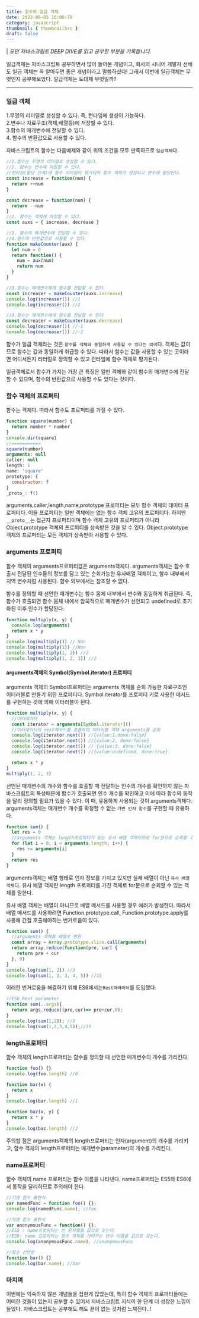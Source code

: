 ```yaml
---
title: 함수와 일급 객체
date: 2022-06-05 16:06:79
category: javascript
thumbnail: { thumbnailSrc }
draft: false
---
```


| _모던 자바스크립트 DEEP DIVE를 읽고 공부한 부분을 기록합니다._

일급객체는 자바스크립트 공부하면서 많이 들어본 개념이고, 회사의 시니어 개발자 선배도 일급 객체는 꼭 알아두면 좋은 개념이라고 말씀하셨다!
그래서 이번에 일급객체는 무엇인지 공부해보았다.
일급객체는 도대체 무엇일까?

---

### 일급 객체

1.무명의 리터럴로 생성할 수 있다. 즉, 런타임에 생성이 가능하다.<br/> 2.변수나 자료구조(객체,배열등)에 저장할 수 있다.<br/> 3.함수의 매개변수에 전달할 수 있다.<br/> 4. 함수의 반환값으로 사용할 수 있다.

자바스크립트의 함수는 다음예제와 같이 위의 조건을 모두 만족하므로 `일급객체`다.

```js
//1.함수는 무명의 리터럴로 생성할 수 있다.
//2. 함수는 변수에 저장할 수 있다.
//런타임(할당 단계)에 함수 리터럴이 평가되어 함수 객체가 생성되고 변수에 할당된다.
const increase = function(num) {
  return ++num
}

const decrease = function(num) {
  return --num
}
//2. 함수는 객체에 저장할 수 있다.
const auxs = { increase, decrease }

//3. 함수의 매개변수에 전달할 수 있다.
//4.함수의 반환값으로 사용할 수 있다.
function makeCounter(aux) {
  let num = 0
  return function() {
    num = aux(num)
    return num
  }
}

//3.함수는 매개변수에게 함수를 전달할 수 있다.
const increaser = makeCounter(auxs.increase)
console.log(increaser()) //1
console.log(increaser()) //2

//3.함수는 매개변수에게 함수를 전달할 수 있다.
const decreaser = makeCounter(auxs.decrease)
console.log(decreaser()) //-1
console.log(decreaser()) //-2
```

함수가 일급 객체라는 것은 `함수를 객체와 동일하게 사용할 수 있다는 의미`다.
객체는 값이므로 함수는 값과 동일하게 취급할 수 있다. 따라서 함수는 값을 사용할 수 있는 곳이라면 어디서든지 리터럴로 정의할 수 있고 런타임에 함수 객체로 평가된다.

일급객체로서 함수가 가지는 가장 큰 특징은 일반 객체와 같이 함수의 매개변수에 전달할 수 있으며, 함수의 반환값으로 사용할 수도 있다는 것이다.

### 함수 객체의 프로퍼티

함수는 객체다. 따라서 함수도 프로퍼티를 가질 수 있다.

```js
function square(number) {
  return number * number
}
console.dir(square)
//===========
square(number)
arguments: null
caller: null
length: 1
name: 'square'
prototype: {
  constructor: f
}
_proto_: f()
```

arguments,caller,length,name,prototype 프로퍼티는 모두 함수 객체의 데이터 프로퍼티다.
이들 프로퍼티는 일반 객체에는 없는 함수 객체 고유의 프로퍼티다.
하지만 `__proto__`는 접근자 프로퍼티이며 함수 객체 고유의 프로퍼티가 아니라 Object.prototype 객체의 프로퍼티를 상속받은 것을 알 수 있다.
Object.prototype 객체의 프로퍼티는 모든 객체가 상속받아 사용할 수 있다.

### arguments 프로퍼티

함수 객체의 arguments프로퍼티값은 arguments객체다. arguments객체는 함수 호출시 전달된 인수들의 정보를 담고 있는 순회가능한 유사배열 객체이고,
함수 내부에서 지역 변수처럼 사용된다. 함수 외부에서는 참조할 수 없다.

함수를 정의할 때 선언한 매개변수는 함수 몸체 내부에서 변수와 동일하게 취급된다. 즉, 함수가 호출되면 함수 몸체 내에서 암묵적으로 매개변수가 선언되고 undefined로
초기화된 이후 인수가 할당된다.

```js
function multiply(x, y) {
  console.log(arguments)
  return x * y
}
console.log(multiply()) // Nan
console.log(multiply(1)) //Nan
console.log(multiply(1, 2)) //2
console.log(multiply(1, 2, 3)) //2
```

#### arguments객체의 Symbol(Symbol.iterator) 프로퍼티

arguments 객체의 Symbol프로퍼티는 arguments 객체를 순회 가능한 자료구조인 이터러블로 만들기 위한 프로퍼티다.
Symbol.iterator를 프로퍼티 키로 사용한 메서드를 구현하는 것에 의해 이터러블이 된다.

```js
function multiply(x, y) {
  //이터레이터
  const iterator = arguments[Symbol.iterator]()
  //이터레이터의 next메서드를 호출하여 이터러블 객체 arguments를 순회
  console.log(iterator.next()) //{value:1,done:false}
  console.log(iterator.next()) //{value:2, done:false}
  console.log(iterator.next()) // {value:3, done:false}
  console.log(iterator.next()) //{value:undefined, done:true}

  return x * y
}
multiply(1, 2, 3)
```

선언된 매개변수의 개수와 함수를 호출할 때 전달하는 인수의 개수를 확인하지 않는 자바스크립트의 특성때문에 함수가 호출되면
인수 개수를 확인하고 이에 따라 함수의 동작을 달리 정의할 필요가 있을 수 있다. 이 때, 유용하게 사용되는 것이 arguments객체다.
arguments객체는 매개변수 개수를 확정할 수 없는 `가변 인자 함수`를 구현할 때 유용하다.

```js
function sum() {
  let res = 0
  //arguments 객체는 length프로퍼티가 있는 유사 배열 객체이므로 for문으로 순회할 수 있다.
  for (let i = 0; i < arguments.length; i++) {
    res += arguments[i]
  }
  return res
}
```

arguments객체는 배열 형태로 인자 정보를 가지고 있지만 실제 배열이 아닌 `유사 배열 객체`다.
유사 배열 객체란 length 프로퍼티를 가진 객체로 for문으로 순회할 수 있는 객체를 말한다.

유사 배열 객체는 배열이 아니므로 배열 메서드를 사용할 경우 에러가 발생한다. 따라서 배열 메서드를 사용하려면 Function.prototype.call, Function.prototype.apply를 사용해 간접 호출해야하는 번거로움이 있다.

```js
function sum() {
  //arguments 객체를 배열로 변환
  const array = Array.prototype.slice.call(arguments)
  return array.reduce(function(pre, cur) {
    return pre + cur
  }, 0)
}
console.log(sum(1, 2)) //3
console.log(sum(1, 2, 3, 4, 5)) //15
```

이러한 번거로움을 해결하기 위해 ES6에서는`Rest파라미터`를 도입했다.

```js
//ES6 Rest parameter
function sum(..args){
  return args.reduce((pre,cur)=> pre+cur,0);
}
console.log(sum(1,2)); //3
console.log(sum(1,2,3,4,5));//15
```

### length프로퍼티

함수 객체의 length프로퍼티는 함수를 정의할 때 선언한 매개변수의 개수를 가리킨다.

```js
function foo() {}
console.log(foo.length) //0

function bar(x) {
  return x
}
console.log(bar.length) //1

function baz(x, y) {
  return x * y
}
console.log(baz.length) //2
```

주의할 점은 arguments객체의 length프로퍼티는 인자(argument)의 개수를 가리키고, 함수 객체의 length프로퍼티는 매개변수(parameter)의 개수를 가리킨다.

### name프로퍼티

함수 객체의 name 프로퍼티는 함수 이름을 나타낸다. name프로퍼티는 ES5와 ES6에서 동작을 달리하므로 주의해야 한다.

```js
//기명 함수 표현식
var namedFunc = function foo() {};
console.log(namedFunc.name); //foo

//익명 함수 표현식
var anonymousFunc = function() {};
//ES5 : name프로퍼티는 빈 문자열을 값으로 갖는다.
//ES6: name 프로퍼티는 함수 객체를 가리키는 변수 이름을 값으로 갖는다.
console.log(anonymousFunc.name). //anonymousFunc

//함수 선언문
function bar() {}
console.log(bar.name); //bar
```

### 마치며

이번에는 익숙하지 않은 개념들을 접한게 많았는데,
특히 함수 객체의 프로퍼티들에는 어떠한 것들이 있는지 공부할 수 있어서 자바스크립트 지식이 한 단계 더 성장한 느낌이 들었다.
자바스크립트는 공부해도 해도 끝이 없는 것처럼 느껴진다..!
